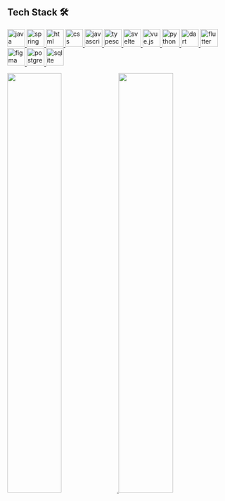 <!--
### Hi there 👋

**pr0xity/pr0xity** is a ✨ _special_ ✨ repository because its `README.md` (this file) appears on your GitHub profile.

Here are some ideas to get you started:

- 🔭 I’m currently working on ...
- 🌱 I’m currently learning ...
- 👯 I’m looking to collaborate on ...
- 🤔 I’m looking for help with ...
- 💬 Ask me about ...
- 📫 How to reach me: ...
- 😄 Pronouns: ...
- ⚡ Fun fact: ...
-->

## Tech Stack 🛠
<a margin="10" href="https://www.java.com/en/" target="_blank">
  <img margin="10px" height="40" src="https://upload.wikimedia.org/wikipedia/en/thumb/3/30/Java_programming_language_logo.svg/800px-Java_programming_language_logo.svg.png" alt="java">
</a>
<a margin="10" href="https://spring.io/projects/spring-boot" target="_blank">
  <img margin="10px" height="40" src="https://cdn.worldvectorlogo.com/logos/spring-3.svg" alt="spring boot">
</a>
<a margin="10" href="https://developer.mozilla.org/en-US/docs/Web/HTML" target="_blank">
  <img margin="10px" height="40" src="https://seeklogo.com/images/H/html5-without-wordmark-color-logo-14D252D878-seeklogo.com.png" alt="html">
</a>
<a margin="10" href="https://developer.mozilla.org/en-US/docs/Web/CSS" target="_blank">
  <img margin="10px" height="40" src="https://seeklogo.com/images/C/css-3-logo-023C1A7171-seeklogo.com.png" alt="css">
</a>
<a margin="10" href="https://developer.mozilla.org/en-US/docs/Web/JavaScript" target="_blank">
  <img margin="10px" height="40" src="https://upload.wikimedia.org/wikipedia/commons/6/6a/JavaScript-logo.png" alt="javascript">
</a>
<a margin="10" href="https://www.typescriptlang.org/" target="_blank">
  <img margin="10px" height="40" src="https://upload.wikimedia.org/wikipedia/commons/thumb/4/4c/Typescript_logo_2020.svg/2048px-Typescript_logo_2020.svg.png" alt="typescript">
</a>
<a margin="10" href="https://svelte.dev" target="_blank">
  <img margin="10px" height="40" src="https://upload.wikimedia.org/wikipedia/commons/thumb/1/1b/Svelte_Logo.svg/1200px-Svelte_Logo.svg.png" alt="svelte">
</a>
<a margin="10" href="https://vuejs.org/" target="_blank">
  <img margin="10px" height="40" src="https://seeklogo.com/images/V/vuejs-logo-17D586B587-seeklogo.com.png" alt="vue.js">
</a>
<a margin="10" href="https://www.python.org/" target="_blank">
  <img margin="10px" height="40" src="https://upload.wikimedia.org/wikipedia/commons/thumb/c/c3/Python-logo-notext.svg/1869px-Python-logo-notext.svg.png" alt="python">
</a>
<a margin="10" href="https://dart.dev/" target="_blank">
  <img margin="10px" height="40" src="https://upload.wikimedia.org/wikipedia/commons/thumb/9/91/Dart-logo-icon.svg/2048px-Dart-logo-icon.svg.png" alt="dart">
</a>
<a margin="10" href="https://flutter.dev/" target="_blank">
  <img margin="10px" height="40" src="https://seeklogo.com/images/F/flutter-logo-5086DD11C5-seeklogo.com.png" alt="flutter">
</a>
<a margin="10" href="https://figma.com" target="_blank">
  <img margin="10px" height="40" src="https://upload.wikimedia.org/wikipedia/commons/thumb/3/33/Figma-logo.svg/1667px-Figma-logo.svg.png" alt="figma">
</a>
<a margin="10" href="https://www.postgresql.org/" target="_blank">
  <img margin="10px" height="40" src="https://upload.wikimedia.org/wikipedia/commons/thumb/2/29/Postgresql_elephant.svg/993px-Postgresql_elephant.svg.png" alt="postgressql">
</a>
<a margin="10" href="https://www.sqlite.org/index.html" target="_blank">
  <img margin="10px" height="40" src="https://upload.wikimedia.org/wikipedia/commons/thumb/9/97/Sqlite-square-icon.svg/2048px-Sqlite-square-icon.svg.png" alt="sqlite">
</a>
<br/>
<p align="left">
  <a href="https://sakarias.codes/">
  <img width="49.5%" src="https://github-readme-stats.vercel.app/api?username=pr0xity&show_icons=true&theme=transparent&hide_border=true&bg_color=00000000" />
    <img width="49.5%" src="https://github-readme-streak-stats.herokuapp.com/?user=pr0xity&theme=transparent&hide_border=true" />
  </a>
</p>
<br>
